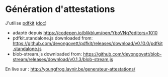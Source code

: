 # Génération d'attestations

J'utilise [pdfkit](https://pdfkit.org) ([doc](https://pdfkit.org/docs/guide.pdf))

- adapté depuis https://codepen.io/blikblum/pen/YboVNq?editors=1010
- pdfkit.standalone.js downloaded from: https://github.com/devongovett/pdfkit/releases/download/v0.10.0/pdfkit.standalone.js
- blob-stream.js downloaded from: https://github.com/devongovett/blob-stream/releases/download/v0.1.3/blob-stream.js

En live sur : http://youngfrog.lavnir.be/generateur-attestations/
